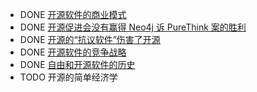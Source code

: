- DONE [开源软件的商业模式](http://zhuangbiaowei.github.io/opensource/business/2022/03/13/business-models-for-open-source-software.html)
- DONE [开源促进会没有赢得 Neo4j 诉 PureThink 案的胜利](http://zhuangbiaowei.github.io/opensource/law/2022/03/25/the-osi-did-not-win-neo4j-v-purethink.html)
- DONE [开源的“抗议软件”伤害了开源](http://zhuangbiaowei.github.io/opensource/protestware/2022/03/26/open-source-protestware-harms-open-source.html)
- DONE [开源软件的竞争战略](http://zhuangbiaowei.github.io/opensource/business/2022/04/01/competitive-strategy-for-open-source-software.html)
- DONE [自由和开源软件的历史](http://zhuangbiaowei.github.io/opensource/history/2022/04/03/history-of-free-and-open-source-software.html)
- TODO  开源的简单经济学